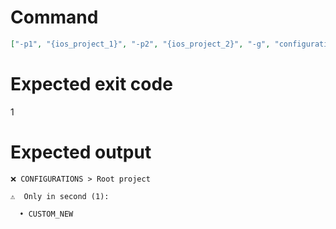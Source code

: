 # Command
```json
["-p1", "{ios_project_1}", "-p2", "{ios_project_2}", "-g", "configurations", "-t", "NewFramework", "-v"]
```

# Expected exit code
1

# Expected output
```
❌ CONFIGURATIONS > Root project

⚠️  Only in second (1):

  • CUSTOM_NEW




```
